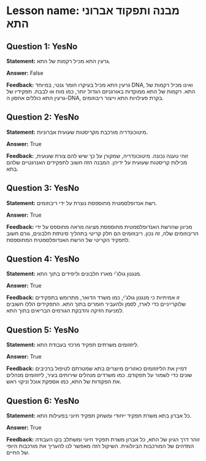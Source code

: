 # Lesson name: מבנה ותפקוד אברוני התא

## Question 1: YesNo

**Statement:** גרעין התא מכיל רקמות של התא.

**Answer:** False

**Feedback:**
גרעין התא מכיל בעיקרו חומר גנטי, במיוחד DNA, ואינו מכיל רקמות של התא. רקמות של התא ממוקדות באורגניזם הגדול יותר, כמו מוח או לבבת. תפקידיו של גרעין התא כוללים אחסון ה-DNA, בקרת פעילויות התא וייצור ריבוזומים.


## Question 2: YesNo

**Statement:** מיטוכונדריה מורכבת מקריסטות שעועית אברוניות.

**Answer:** True

**Feedback:**
זוהי טענה נכונה. מיטוכונדריה, שמקורן על כך שיש להם צורת שעועית, מכילות קריסטות שעועית על ידיהן. המבנה הזה חשוב לתפקידים האנרגטיים שלהם בתא.


## Question 3: YesNo

**Statement:** רשת אנדופלסמטית מחוספסת נוצרת על ידי ריבוזומים.

**Answer:** True

**Feedback:**
מכיוון שהרשת האנדופלסמטית מחוספסת מציגה מראה מחוספס על ידי הריבוזומים שלה, זה נכון. ריבוזומים הם חלק קריטי בתהליך סינתזת חלבונים, גורם חשוב לתפקיד הקריטי של הרשת האנדופלסמטית המחוספסת.


## Question 4: YesNo

**Statement:** מנגנון גולג'י מארז חלבונים וליפידים בתוך התא.

**Answer:** True

**Feedback:**
זו אמיתיות כי מנגנון גולג'י, כמו משרד הדואר, מתרומש בתפקידים שלוקרייניים כדי לארז, לסמן ולהעביר חומרים בתוך התא. התפקידים הללו חשובים למניעת הזיקה והדבקת הגורמים הבריאים בתוך התא.


## Question 5: YesNo

**Statement:** ליזוזומים משרתים תפקיד מרכזי בעבודת התא.

**Answer:** True

**Feedback:**
דמיין את הליזוזומים כאזורים מיוצרים בתא שמטרתם לטיפול ברכיבים שונים כדי לשמור על תפקודם. כמו משרדים מנהלים שירותים בעיר, ליזוזומים מנהלים את הפקודות של התא, כמו אספקת אוכל וניקוי ראש.


## Question 6: YesNo

**Statement:** כל אברון בתא משרת תפקיד ייחודי ומשחק תפקיד חיוני בפעילות התא.

**Answer:** True

**Feedback:**
זוהר דרך הגיון של התא, כל אברון משרת תפקיד חיוני ומשתלב בקו העבודה המדהים של המורכבות הביולוגית. השיקול הזה מאפשר לנו להעריך את מורכבות היופי של החיים.

